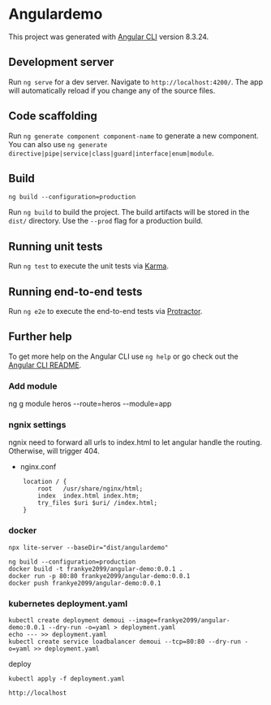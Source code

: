 # Angulardemo

This project was generated with [Angular CLI](https://github.com/angular/angular-cli) version 8.3.24.

## Development server

Run `ng serve` for a dev server. Navigate to `http://localhost:4200/`. The app will automatically reload if you change any of the source files.

## Code scaffolding

Run `ng generate component component-name` to generate a new component. You can also use `ng generate directive|pipe|service|class|guard|interface|enum|module`.

## Build
```
ng build --configuration=production
```
Run `ng build` to build the project. The build artifacts will be stored in the `dist/` directory. Use the `--prod` flag for a production build.

## Running unit tests

Run `ng test` to execute the unit tests via [Karma](https://karma-runner.github.io).

## Running end-to-end tests

Run `ng e2e` to execute the end-to-end tests via [Protractor](http://www.protractortest.org/).

## Further help

To get more help on the Angular CLI use `ng help` or go check out the [Angular CLI README](https://github.com/angular/angular-cli/blob/master/README.md).

### Add module
ng g module heros --route=heros --module=app

### ngnix settings
ngnix need to forward all urls to index.html to let angular handle the routing. Otherwise, will trigger 404.
* nginx.conf
```
    location / {
        root   /usr/share/nginx/html;
        index  index.html index.htm;
        try_files $uri $uri/ /index.html;
    }
```

### docker
```
npx lite-server --baseDir="dist/angulardemo"

ng build --configuration=production
docker build -t frankye2099/angular-demo:0.0.1 .
docker run -p 80:80 frankye2099/angular-demo:0.0.1
docker push frankye2099/angular-demo:0.0.1
```
### kubernetes deployment.yaml
```$xslt
kubectl create deployment demoui --image=frankye2099/angular-demo:0.0.1 --dry-run -o=yaml > deployment.yaml
echo --- >> deployment.yaml
kubectl create service loadbalancer demoui --tcp=80:80 --dry-run -o=yaml >> deployment.yaml
```
deploy
```$xslt
kubectl apply -f deployment.yaml

http://localhost
```
